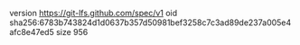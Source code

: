 version https://git-lfs.github.com/spec/v1
oid sha256:6783b743824d1d0637b357d50981bef3258c7c3ad89de237a005e4afc8e47ed5
size 956
